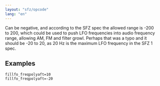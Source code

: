 ```yaml
---
layout: "sfz/opcode"
lang: "en"
---
```

Can be negative, and according to the SFZ spec the allowed range is -200 to 200,
which could be used to push LFO frequencies into audio frequency range,
allowing AM, FM and filter growl. Perhaps that was a typo and it should be
-20 to 20, as 20 Hz is the maximum LFO frequency in the SFZ 1 spec.

## Examples

```
fillfo_freqpolyaft=10
fillfo_freqpolyaft=-20
```
